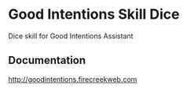 # Good Intentions Skill Dice

Dice skill for Good Intentions Assistant

## Documentation

http://goodintentions.firecreekweb.com
